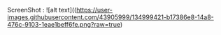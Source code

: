 
ScreenShot : 
![alt text]((https://user-images.githubusercontent.com/43905999/134999421-b17386e8-14a8-476c-9103-1eae1beff6fe.png?raw=true)


